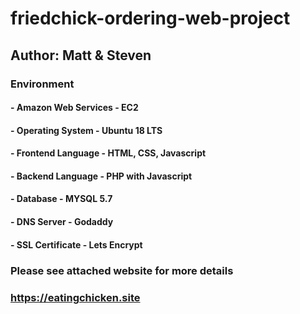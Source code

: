 # friedchick-ordering-web-project
## Author: Matt & Steven
### Environment
#### - Amazon Web Services - EC2
#### - Operating System - Ubuntu 18 LTS
#### - Frontend Language - HTML, CSS, Javascript
#### - Backend Language - PHP with Javascript
#### - Database - MYSQL 5.7
#### - DNS Server - Godaddy
#### - SSL Certificate - Lets Encrypt

### Please see attached website for more details
### https://eatingchicken.site

